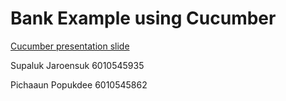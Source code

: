 # Bank Example using Cucumber

[Cucumber presentation slide](https://github.com/ladyusa/cucumber-atm/blob/master/cucumber.pdf)

Supaluk Jaroensuk 6010545935

Pichaaun Popukdee 6010545862